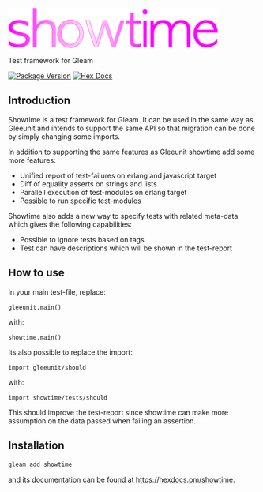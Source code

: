 ![](assets/images/showtime2.png)

Test framework for Gleam

[![Package Version](https://img.shields.io/hexpm/v/showtime)](https://hex.pm/packages/showtime)
[![Hex Docs](https://img.shields.io/badge/hex-docs-ffaff3)](https://hexdocs.pm/showtime/)

## Introduction

Showtime is a test framework for Gleam. It can be used in the same way as Gleeunit and intends to support the same API so that migration can be done by simply changing some imports.

In addition to supporting the same features as Gleeunit showtime add some more features:

- Unified report of test-failures on erlang and javascript target
- Diff of equality asserts on strings and lists
- Parallell execution of test-modules on erlang target
- Possible to run specific test-modules

Showtime also adds a new way to specify tests with related meta-data which gives the following capabilities:

- Possible to ignore tests based on tags
- Test can have descriptions which will be shown in the test-report

## How to use

In your main test-file, replace:

```gleam
gleeunit.main()
```

with:

```gleam
showtime.main()
```

Its also possible to replace the import:

```gleam
import gleeunit/should
```

with:

```gleam
import showtime/tests/should
```

This should improve the test-report since showtime can make more assumption on the data passed when
failing an assertion.

## Installation

```sh
gleam add showtime
```

and its documentation can be found at <https://hexdocs.pm/showtime>.
